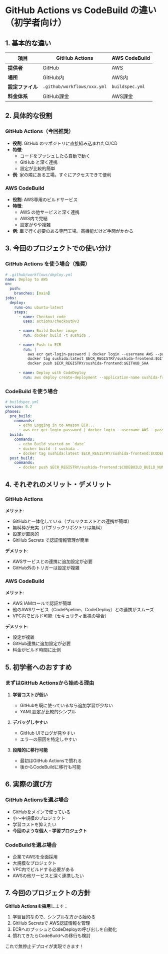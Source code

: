 # GitHub Actions vs CodeBuild の違い（初学者向け）

## 1. 基本的な違い

| 項目 | GitHub Actions | AWS CodeBuild |
|------|----------------|---------------|
| **提供者** | GitHub | AWS |
| **場所** | GitHub内 | AWS内 |
| **設定ファイル** | `.github/workflows/xxx.yml` | `buildspec.yml` |
| **料金体系** | GitHub課金 | AWS課金 |

## 2. 具体的な役割

### GitHub Actions（今回推奨）
- **役割**: GitHub のリポジトリに直接組み込まれたCI/CD
- **特徴**: 
  - コードをプッシュしたら自動で動く
  - GitHub と深く連携
  - 設定が比較的簡単
- **例**: 家の隣にある工場。すぐにアクセスできて便利

### AWS CodeBuild  
- **役割**: AWS専用のビルドサービス
- **特徴**:
  - AWS の他サービスと深く連携
  - AWS内で完結
  - 設定がやや複雑
- **例**: 車で行く必要のある専門工場。高機能だけど手間がかかる

## 3. 今回のプロジェクトでの使い分け

### GitHub Actions を使う場合（推奨）
```yaml
# .github/workflows/deploy.yml
name: Deploy to AWS
on:
  push:
    branches: [main]
jobs:
  deploy:
    runs-on: ubuntu-latest
    steps:
      - name: Checkout code
        uses: actions/checkout@v3
      
      - name: Build Docker image
        run: docker build -t sushida .
      
      - name: Push to ECR
        run: |
          aws ecr get-login-password | docker login --username AWS --password-stdin $ECR_REGISTRY
          docker tag sushida:latest $ECR_REGISTRY/sushida-frontend:$GITHUB_SHA
          docker push $ECR_REGISTRY/sushida-frontend:$GITHUB_SHA
      
      - name: Deploy with CodeDeploy
        run: aws deploy create-deployment --application-name sushida-frontend-app
```

### CodeBuild を使う場合
```yaml
# buildspec.yml
version: 0.2
phases:
  pre_build:
    commands:
      - echo Logging in to Amazon ECR...
      - aws ecr get-login-password | docker login --username AWS --password-stdin $ECR_REGISTRY
  build:
    commands:
      - echo Build started on `date`
      - docker build -t sushida .
      - docker tag sushida:latest $ECR_REGISTRY/sushida-frontend:$CODEBUILD_BUILD_NUMBER
  post_build:
    commands:
      - docker push $ECR_REGISTRY/sushida-frontend:$CODEBUILD_BUILD_NUMBER
```

## 4. それぞれのメリット・デメリット

### GitHub Actions
**メリット**:
- GitHubと一体化している（プルリクエストとの連携が簡単）
- 無料枠が充実（パブリックリポジトリは無料）
- 設定が直感的
- GitHub Secrets で認証情報管理が簡単

**デメリット**:
- AWSサービスとの連携に追加設定が必要
- GitHub外のトリガーは設定が複雑

### AWS CodeBuild
**メリット**:
- AWS IAMロールで認証が簡単
- 他のAWSサービス（CodePipeline、CodeDeploy）との連携がスムーズ
- VPC内でビルド可能（セキュリティ重視の場合）

**デメリット**:
- 設定が複雑
- GitHub連携に追加設定が必要
- 料金がビルド時間に比例

## 5. 初学者へのおすすめ

### まずはGitHub Actionsから始める理由

1. **学習コストが低い**
   - GitHubを既に使っているなら追加学習が少ない
   - YAML設定が比較的シンプル

2. **デバッグしやすい**
   - GitHub UIでログが見やすい
   - エラーの原因を特定しやすい

3. **段階的に移行可能**
   - 最初はGitHub Actionsで慣れる
   - 後からCodeBuildに移行も可能

## 6. 実際の選び方

### GitHub Actionsを選ぶ場合
- GitHubをメインで使っている
- 小〜中規模のプロジェクト
- 学習コストを抑えたい
- **今回のような個人・学習プロジェクト**

### CodeBuildを選ぶ場合
- 企業でAWSを全面採用
- 大規模なプロジェクト
- VPC内でビルドする必要がある
- AWSの他サービスと深く連携したい

## 7. 今回のプロジェクトの方針

**GitHub Actionsを採用**します：

1. 学習目的なので、シンプルな方から始める
2. GitHub Secretsで AWS認証情報を管理
3. ECRへのプッシュとCodeDeployの呼び出しを自動化
4. 慣れてきたらCodeBuildへの移行も検討

これで無停止デプロイが実現できます！
